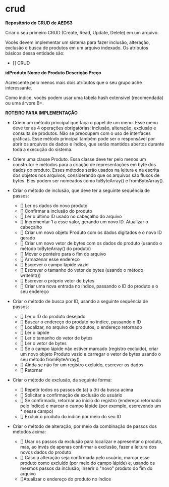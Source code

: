 # crud
**Repositório do CRUD  de AEDS3**

Criar o seu primeiro CRUD (Create, Read, Update, Delete) em um arquivo.

Vocês devem implementar um sistema  para fazer inclusão, alteração, exclusão e busca de produtos em um arquivo indexado. Os atributos básicos dessa entidade são:

- [] CRUD

**idProduto
Nome do Produto
Descrição
Preço**

Acrescente pelo menos mais dois atributos que o seu grupo ache interessante. 

Como índice, vocês podem usar uma tabela hash extensível (recomendada) ou uma árvore B+.

**ROTEIRO PARA IMPLEMENTAÇÃO**
- Criem um método principal que faça o papel de um menu. Esse menu deve ter as 4 operações obrigatórias: inclusão, alteração, exclusão e consulta de produtos. Não se preocupem com o uso de interfaces gráficas. Esse método principal também pode ser o responsável por abrir os arquivos de dados e índice, que serão mantidos abertos durante toda a execução do sistema.

- Criem uma classe Produto. Essa classe deve ter pelo menos um construtor e métodos para a criação de representações em byte dos dados do produto. Esses métodos serão usados na leitura e na escrita dos objetos nos arquivos, considerando que os arquivos são fluxos de bytes. Eles podem ser nomeados como toByteArray() e fromByteArray().

- Criar o método de inclusão, que deve ter a seguinte sequência de passos:
  - [] Ler os dados do novo produto
  - [] Confirmar a inclusão do produto
  - [] Ler o último ID usado no cabeçalho do arquivo
  - [] Incrementar 1 a esse valor, gerando um novo ID. Atualizar o cabeçalho
  - [] Criar um novo objeto Produto com os dados digitados e o novo ID gerado
  - [] Criar um novo vetor de bytes com os dados do produto (usando o método toByteArray() do produto)
  - [] Mover o ponteiro para o fim do arquivo
  - [] Armazenar esse endereço 
  - [] Escrever o campo lápide vazio
  - [] Escrever o tamanho do vetor de bytes (usando o método writeInt())
  - [] Escrever o próprio vetor de bytes
  - [] Criar uma nova entrada no índice, passando o ID do produto e o seu endereço

- Criar o método de busca por ID, usando a seguinte sequência de passos:
  - [] Ler o ID do produto desejado
  - [] Buscar o endereço do produto no índice, passando o ID
  - [] Localizar, no arquivo de produtos, o endereço retornado
  - [] Ler o lápide
  - [] Ler o tamanho do vetor de bytes
  - [] Ler o vetor de bytes
  - [] Se o campo lápide não estiver marcado (registro excluído), criar um novo objeto Produto vazio e carregar o vetor de bytes usando   o   seu método fromByteArray()
  - [] Ainda se não for um registro excluído, escrever os dados
  - [] Retornar

- Criar o método de exclusão, da seguinte forma:
  - [] Repetir todos os passos de (a) a (h) da busca acima
  - [] Solicitar a confirmação de exclusão do usuário
  - [] Se confirmado, retornar ao início do registro (endereço retornado pelo índice) e marcar o campo lápide (por exemplo, escrevendo um   * nesse campo)
  - [] Excluir o produto do índice por meio do seu ID

- Criar o método de alteração, por meio da combinação de passos dos métodos acima:
  - [] Usar os passos da exclusão para localizar e apresentar o produto, mas, ao invés de apenas confirmar a exclusão, fazer a leitura dos   novos dados do produto
  - [] Caso a alteração seja confirmada pelo usuário, marcar esse produto como excluído (por meio do campo lápide) e, usando os mesmos passos da inclusão, inserir o "novo" produto do fim do arquivo
  - []Atualizar o endereço do produto no índice







